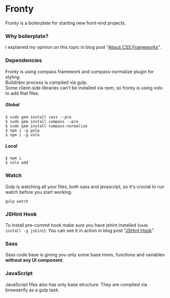 # Fronty
Fronty is a boilerplate for starting new front-end projects.

### Why boilerplate?
I explained my opinion on this topic in blog post "[About CSS Frameworks](http://goschevski.com/about-css-frameworks.html)".

### Dependencies
Fronty is using compass framework and compass-normalize plugin for styling.<br />
Build/dev process is compiled via gulp.<br />
Some client-side libraries can't be installed via npm, so fronty is using volo to add that files.<br />

##### Global
```
$ sudo gem install sass --pre
$ sudo gem install compass --pre
$ sudo gem install compass-normalize
$ npm i -g gulp
$ npm i -g volo
```
##### Local
```
$ npm i
$ volo add
```

### Watch
Gulp is watching all your files, both sass and javascript, so it's crucial to run watch before you start working.

```
gulp watch
```

### JSHint Hook
To install pre-commit hook make sure you have jshint installed (`node install -g jshint`).
You can see it in action in blog post "[JSHint Hook](http://goschevski.com/jshint-hook.html)".

### Sass
Sass code base is giving you only some base mixin, functions and variables **without any UI component**.

### JavaScript
JavaScript files also has only base structure. They are complied via browserify as a gulp task.
